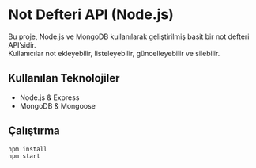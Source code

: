 # Not Defteri API (Node.js)

Bu proje, Node.js ve MongoDB kullanılarak geliştirilmiş basit bir not defteri API’sidir.  
Kullanıcılar not ekleyebilir, listeleyebilir, güncelleyebilir ve silebilir.

## Kullanılan Teknolojiler
- Node.js & Express
- MongoDB & Mongoose

## Çalıştırma
```bash
npm install
npm start

